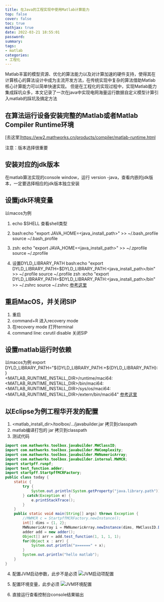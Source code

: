 ```yaml
---
title: 在Java的工程实现中使用Matlab计算能力
top: false
cover: false
toc: true
mathjax: true
date: 2022-03-21 18:55:01
password:
summary:
tags:
- matlab
categories:
- 工程化
---
```


Matlab丰富的模型资源、优化的算法能力以及对计算加速的硬件支持，使得其在计算核心的算法设计中成为主流开发方法，在传统实现中复杂的算法借助Matlab核心计算能力可以简单快速实现。
但是在工程化的实现过程中，实现Matlab能力集成踩坑众多，本文记录了一次在java中实现电网海量运行数据自定义模型计算引入matlab的踩坑及搞定方法

## 在算法运行设备安装完整的Matlab或者Matlab Compiler Runtime环境
[去这里]https://ww2.mathworks.cn/products/compiler/matlab-runtime.html

注意：版本选择很重要

## 安装对应的jdk版本
在matlab算法实现的console window，运行 version -java，查看内嵌的jdk版本，一定要选择相应的jdk版本独立安装

## 设置jdk环境变量
以macos为例
1. echo $SHELL 查看shell类型
2. bash:echo "export JAVA_HOME=<java_install_path>" >> ~/.bash_profile
        source ~/.bash_profile
3. zsh: echo "export JAVA_HOME=<java_install_path>" >> ~/.zprofile
        source ~/.zprofile

4. 设置DYLD_LIBRARY_PATH
   bash:echo "export DYLD_LIBRARY_PATH=$DYLD_LIBRARY_PATH:<java_install_path>/bin" >> ~/.profile
        source ~/.profile
   zsh :echo "export DYLD_LIBRARY_PATH=$DYLD_LIBRARY_PATH:<java_install_path>/bin" >> ~/.zshrc
        source ~/.zshrc
[参考这里](https://ww2.mathworks.cn/help/compiler_sdk/java/configure-your-java-environment.html?searchHighlight=java&s_tid=srchtitle_java_7)

## 重启MacOS，并关闭SIP
1. 重启
2. command+R 进入recovery mode
3. 在recovery mode 打开terminal
4. command line: csrutil disable 关闭SIP

## 设置matlab运行时依赖
以macos为例
export DYLD_LIBRARY_PATH="${DYLD_LIBRARY_PATH:+${DYLD_LIBRARY_PATH}:}\
<MATLAB_RUNTIME_INSTALL_DIR>/runtime/maci64:\
<MATLAB_RUNTIME_INSTALL_DIR>/bin/maci64:\
<MATLAB_RUNTIME_INSTALL_DIR>/sys/os/maci64:\
<MATLAB_RUNTIME_INSTALL_DIR>/extern/bin/maci64"
[参考这里](https://ww2.mathworks.cn/help/compiler/mcr-path-settings-for-run-time-deployment.html)


## 以Eclipse为例工程华开发的配置
1. <matlab_install_dir>/toolbox/.../javabuilder.jar 拷贝到classpath
2. matlab编译打包的 jar 拷贝到classpath
3. 测试代码
```java
import com.mathworks.toolbox.javabuilder.MWClassID;
import com.mathworks.toolbox.javabuilder.MWComplexity;
import com.mathworks.toolbox.javabuilder.MWNumericArray;
import com.mathworks.toolbox.javabuilder.internal.MWMCR;
import startpff.runpf;
import test_function.adder;
import startpff.StartpffMCRFactory;
public class today {
	static {
		try {
			System.out.println(System.getProperty("java.library.path"));
		} catch(Exception e) {
			e.printStackTrace();
		}
	}
	public static void main(String[] args) throws Exception {
		//MWMCR c = StartpffMCRFactory.newInstance();
		int[] dims = {1, 2};
		MWNumericArray i = MWNumericArray.newInstance(dims, MWClassID.DOUBLE, MWComplexity.REAL);
		adder add = new adder();
		Object[] arr = add.test_function(1, 1, 1, 1);
		for(Object x : arr) {
			System.out.println("x======" + x);
		}
		System.out.println("hello matlab");
	}
}
```

4. 配置JVM启动参数，此步不是必须
![JVM启动项配置](matlab_vmargs.png)

5. 配置环境变量，此步必须
![JVM环境配置](matlab_env.png)

6. 直接运行查看控制台console结果输出